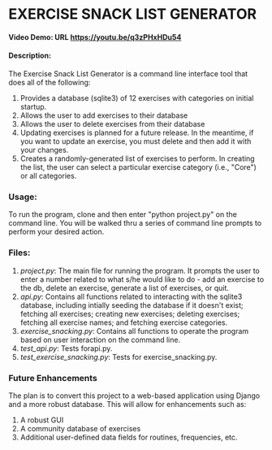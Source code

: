 #  EXERCISE SNACK LIST GENERATOR
#### Video Demo: URL https://youtu.be/q3zPHxHDu54

#### Description:
The Exercise Snack List Generator is a command line interface tool that does all of the following:
1. Provides a database (sqlite3) of 12 exercises with categories on initial startup.
2. Allows the user to add exercises to their database
3. Allows the user to delete exercises from their database
4. Updating exercises is planned for a future release. In the meantime, if you want to update an exercise, you must delete and then add it with your changes.
5. Creates a randomly-generated list of exercises to perform. In creating the list, the user can select a particular exercise category (i.e., "Core") or all categories.

### Usage:
To run the program, clone and then enter "python project.py" on the command line. You will be walked thru a series of command line prompts to perform your desired action.
### Files:
1. *project.py*: The main file for running the program. It prompts the user to enter a number related to what s/he would like to do - add an exercise to the db, delete an exercise, generate a list of exercises, or quit.
2. *api.py*: Contains all functions related to interacting with the sqlite3 database, including intially seeding the database if it doesn't exist; fetching all exercises; creating new exercises; deleting exercises; fetching all exercise names; and fetching exercise categories. 
3. *exercise_snacking.py*: Contains all functions to operate the program based on user interaction on the command line. 
4. *test_api.py*: Tests forapi.py.
5. *test_exercise_snacking.py*: Tests for exercise_snacking.py.

### Future Enhancements
The plan is to convert this project to a web-based application using Django and a more robust database. This will allow for enhancements such as:
1. A robust GUI
2. A community database of exercises
3. Additional user-defined data fields for routines, frequencies, etc.